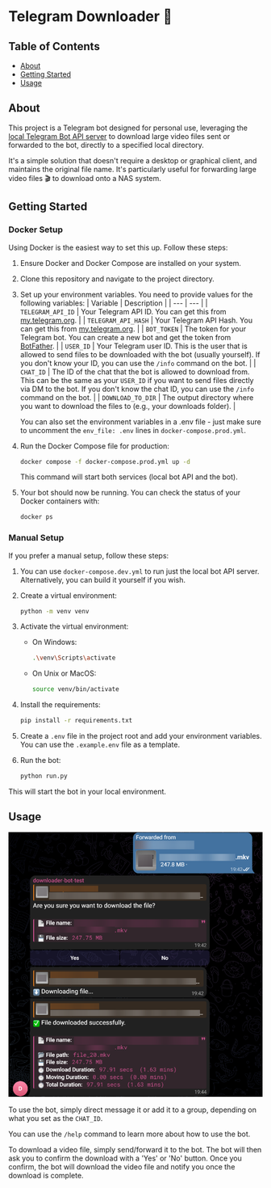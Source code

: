 # Telegram Downloader 📁

## Table of Contents

-   [About](#about)
-   [Getting Started](#getting_started)
-   [Usage](#usage)

## About<a name = "about"></a>

This project is a Telegram bot designed for personal use, leveraging the [local Telegram Bot API server](https://github.com/tdlib/telegram-bot-api) to download large video files sent or forwarded to the bot, directly to a specified local directory.

It's a simple solution that doesn't require a desktop or graphical client, and maintains the original file name. It's particularly useful for forwarding large video files 🎬 to download onto a NAS system.

## Getting Started<a name = "getting_started"></a>

### Docker Setup

Using Docker is the easiest way to set this up. Follow these steps:

1. Ensure Docker and Docker Compose are installed on your system.

2. Clone this repository and navigate to the project directory.

3. Set up your environment variables. You need to provide values for the following variables:
   | Variable | Description |
   | --- | --- |
   | `TELEGRAM_API_ID` | Your Telegram API ID. You can get this from [my.telegram.org](https://my.telegram.org/auth?to=apps). |
   | `TELEGRAM_API_HASH` | Your Telegram API Hash. You can get this from [my.telegram.org](https://my.telegram.org/auth?to=apps). |
   | `BOT_TOKEN` | The token for your Telegram bot. You can create a new bot and get the token from [BotFather](https://t.me/botfather). |
   | `USER_ID` | Your Telegram user ID. This is the user that is allowed to send files to be downloaded with the bot (usually yourself). If you don't know your ID, you can use the `/info` command on the bot. |
   | `CHAT_ID` | The ID of the chat that the bot is allowed to download from. This can be the same as your `USER_ID` if you want to send files directly via DM to the bot. If you don't know the chat ID, you can use the `/info` command on the bot. |
   | `DOWNLOAD_TO_DIR` | The output directory where you want to download the files to (e.g., your downloads folder). |

    You can also set the environment variables in a .env file - just make sure to uncomment the `env_file: .env` lines in `docker-compose.prod.yml`.

4. Run the Docker Compose file for production:

    ```bash
    docker compose -f docker-compose.prod.yml up -d
    ```

    This command will start both services (local bot API and the bot).

5. Your bot should now be running. You can check the status of your Docker containers with:

    ```bash
    docker ps
    ```

### Manual Setup

If you prefer a manual setup, follow these steps:

1. You can use `docker-compose.dev.yml` to run just the local bot API server. Alternatively, you can build it yourself if you wish.

2. Create a virtual environment:

    ```bash
    python -m venv venv
    ```

3. Activate the virtual environment:

    - On Windows:

        ```bash
        .\venv\Scripts\activate
        ```

    - On Unix or MacOS:

        ```bash
        source venv/bin/activate
        ```

4. Install the requirements:

    ```bash
    pip install -r requirements.txt
    ```

5. Create a `.env` file in the project root and add your environment variables. You can use the `.example.env` file as a template.

6. Run the bot:

    ```bash
    python run.py
    ```

This will start the bot in your local environment.

## Usage<a name = "usage"></a>

<p align="center">
  <img src="/public/screenshot.png" alt="Telegram bot screenshot" width="600">
</p>

To use the bot, simply direct message it or add it to a group, depending on what you set as the `CHAT_ID`.

You can use the `/help` command to learn more about how to use the bot.

To download a video file, simply send/forward it to the bot. The bot will then ask you to confirm the download with a 'Yes' or 'No' button. Once you confirm, the bot will download the video file and notify you once the download is complete.
